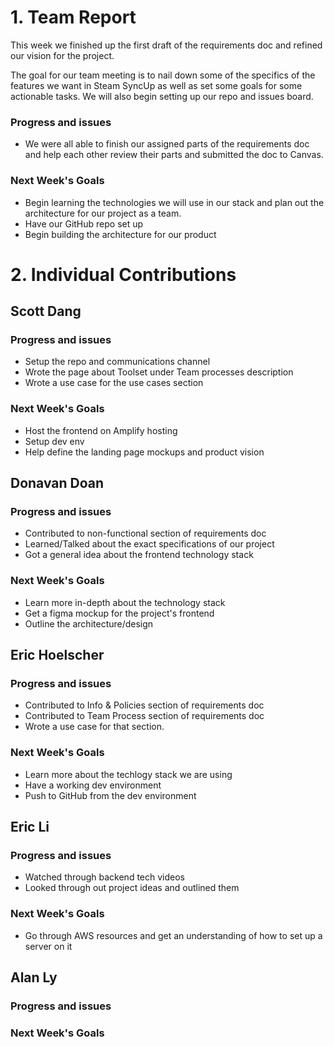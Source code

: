 # 1. Team Report

This week we finished up the first draft of the requirements doc and refined our vision for the project.

The goal for our team meeting is to nail down some of the specifics of the features we want in Steam SyncUp as well as set some goals for some actionable tasks. We will also begin setting up our repo and issues board.

### Progress and issues

-   We were all able to finish our assigned parts of the requirements doc and help each other review their parts and submitted the doc to Canvas.

### Next Week's Goals

-   Begin learning the technologies we will use in our stack and plan out the architecture for our project as a team.
-   Have our GitHub repo set up
-   Begin building the architecture for our product

# 2. Individual Contributions

## Scott Dang

### Progress and issues

-   Setup the repo and communications channel
-   Wrote the page about Toolset under Team processes description
-   Wrote a use case for the use cases section

### Next Week's Goals

-   Host the frontend on Amplify hosting
-   Setup dev env
-   Help define the landing page mockups and product vision

## Donavan Doan

### Progress and issues
-   Contributed to non-functional section of requirements doc
-   Learned/Talked about the exact specifications of our project 
-   Got a general idea about the frontend technology stack

### Next Week's Goals
-   Learn more in-depth about the technology stack 
-   Get a figma mockup for the project's frontend 
-   Outline the architecture/design  

## Eric Hoelscher

### Progress and issues

-   Contributed to Info & Policies section of requirements doc
-   Contributed to Team Process section of requirements doc
-   Wrote a use case for that section.

### Next Week's Goals

-   Learn more about the techlogy stack we are using
-   Have a working dev environment
-   Push to GitHub from the dev environment

## Eric Li

### Progress and issues
- Watched through backend tech videos
- Looked through out project ideas and outlined them

### Next Week's Goals
- Go through AWS resources and get an understanding of how to set up a server on it

## Alan Ly

### Progress and issues

### Next Week's Goals

